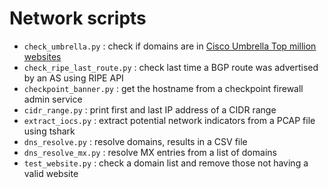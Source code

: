 # Network scripts

* `check_umbrella.py` : check if domains are in [Cisco Umbrella Top million websites](https://umbrella.cisco.com/blog/cisco-umbrella-1-million)
* `check_ripe_last_route.py` : check last time a BGP route was advertised by an AS using RIPE API
* `checkpoint_banner.py` : get the hostname from a checkpoint firewall admin service
* `cidr_range.py` : print first and last IP address of a CIDR range
* `extract_iocs.py` : extract potential network indicators from a PCAP file using tshark
* `dns_resolve.py` : resolve domains, results in a CSV file
* `dns_resolve_mx.py` : resolve MX entries from a list of domains
* `test_website.py` : check a domain list and remove those not having a valid website
